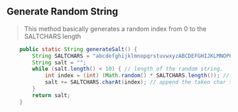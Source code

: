 ## Generate Random String
> This method basically generates a random index from 0 to the SALTCHARS length
```java
    public static String generateSalt() {
        String SALTCHARS = "abcdefghijklmnopqrstuvwxyzABCDEFGHIJKLMNOPQRSTUVWXYZ1234567890";
        String salt = "";
        while (salt.length() < 10) { // length of the random string.
            int index = (int) (Math.random() * SALTCHARS.length()); // generates random number up to String length
            salt += SALTCHARS.charAt(index); // append the taken char to salt string
        }        
        return salt;
    }
```
